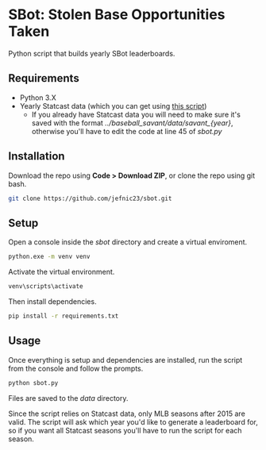# SBot: Stolen Base Opportunities Taken

Python script that builds yearly SBot leaderboards.

## Requirements

- Python 3.X
- Yearly Statcast data (which you can get using [this script](https://github.com/jefnic23/baseball_savant_scraper))
  - If you already have Statcast data you will need to make sure it's saved with the format *../baseball_savant/data/savant_{year}*, otherwise you'll have to edit the code at line 45 of *sbot.py*

## Installation

Download the repo using **Code > Download ZIP**, or clone the repo using git bash.

```bash
git clone https://github.com/jefnic23/sbot.git
```

## Setup

Open a console inside the *sbot* directory and create a virtual enviroment. 

```bash
python.exe -m venv venv
```

Activate the virtual environment.

```bash
venv\scripts\activate
```

Then install dependencies.

```bash
pip install -r requirements.txt
```

## Usage

Once everything is setup and dependencies are installed, run the script from the console and follow the prompts. 

```bash
python sbot.py
```

Files are saved to the *data* directory.

Since the script relies on Statcast data, only MLB seasons after 2015 are valid. The script will ask which year you'd like to generate a leaderboard for, so if you want all Statcast seasons you'll have to run the script for each season.